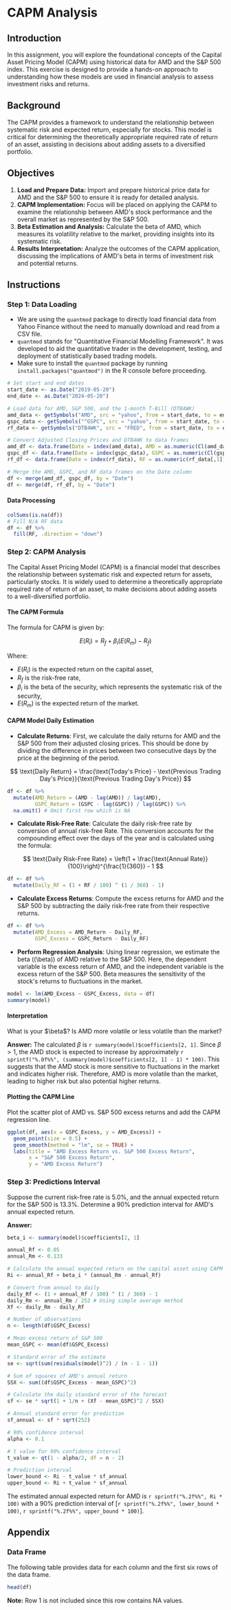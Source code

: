 
# CAPM Analysis

## Introduction

In this assignment, you will explore the foundational concepts of the Capital Asset Pricing Model (CAPM) using historical data for AMD and the S&P 500 index. This exercise is designed to provide a hands-on approach to understanding how these models are used in financial analysis to assess investment risks and returns.

## Background

The CAPM provides a framework to understand the relationship between systematic risk and expected return, especially for stocks. This model is critical for determining the theoretically appropriate required rate of return of an asset, assisting in decisions about adding assets to a diversified portfolio.

## Objectives

1. **Load and Prepare Data:** Import and prepare historical price data for AMD and the S&P 500 to ensure it is ready for detailed analysis.
2. **CAPM Implementation:** Focus will be placed on applying the CAPM to examine the relationship between AMD's stock performance and the overall market as represented by the S&P 500.
3. **Beta Estimation and Analysis:** Calculate the beta of AMD, which measures its volatility relative to the market, providing insights into its systematic risk.
4. **Results Interpretation:** Analyze the outcomes of the CAPM application, discussing the implications of AMD's beta in terms of investment risk and potential returns.

## Instructions

### Step 1: Data Loading

- We are using the `quantmod` package to directly load financial data from Yahoo Finance without the need to manually download and read from a CSV file.
- `quantmod` stands for "Quantitative Financial Modelling Framework". It was developed to aid the quantitative trader in the development, testing, and deployment of statistically based trading models.
- Make sure to install the `quantmod` package by running `install.packages("quantmod")` in the R console before proceeding.

```r
# Set start and end dates
start_date <- as.Date("2019-05-20")
end_date <- as.Date("2024-05-20")

# Load data for AMD, S&P 500, and the 1-month T-Bill (DTB4WK)
amd_data <- getSymbols("AMD", src = "yahoo", from = start_date, to = end_date, auto.assign = FALSE)
gspc_data <- getSymbols("^GSPC", src = "yahoo", from = start_date, to = end_date, auto.assign = FALSE)
rf_data <- getSymbols("DTB4WK", src = "FRED", from = start_date, to = end_date, auto.assign = FALSE)

# Convert Adjusted Closing Prices and DTB4WK to data frames
amd_df <- data.frame(Date = index(amd_data), AMD = as.numeric(Cl(amd_data)))
gspc_df <- data.frame(Date = index(gspc_data), GSPC = as.numeric(Cl(gspc_data)))
rf_df <- data.frame(Date = index(rf_data), RF = as.numeric(rf_data[,1]))  # Accessing the first column of rf_data

# Merge the AMD, GSPC, and RF data frames on the Date column
df <- merge(amd_df, gspc_df, by = "Date")
df <- merge(df, rf_df, by = "Date")
```

#### Data Processing 
```r
colSums(is.na(df))
# Fill N/A RF data
df <- df %>%
  fill(RF, .direction = "down") 
```

### Step 2: CAPM Analysis

The Capital Asset Pricing Model (CAPM) is a financial model that describes the relationship between systematic risk and expected return for assets, particularly stocks. It is widely used to determine a theoretically appropriate required rate of return of an asset, to make decisions about adding assets to a well-diversified portfolio.

#### The CAPM Formula
The formula for CAPM is given by:

$$
E(R_i) = R_f + \beta_i (E(R_m) - R_f)
$$

Where:

- $E(R_i)$ is the expected return on the capital asset,
- $R_f$ is the risk-free rate,
- $\beta_i$ is the beta of the security, which represents the systematic risk of the security,
- $E(R_m)$ is the expected return of the market.



#### CAPM Model Daily Estimation

- **Calculate Returns**: First, we calculate the daily returns for AMD and the S&P 500 from their adjusted closing prices. This should be done by dividing the difference in prices between two consecutive days by the price at the beginning of the period.
  
$$
\text{Daily Return} = \frac{\text{Today's Price} - \text{Previous Trading Day's Price}}{\text{Previous Trading Day's Price}}
$$

```r
df <- df %>%
  mutate(AMD_Return = (AMD - lag(AMD)) / lag(AMD),
         GSPC_Return = (GSPC - lag(GSPC)) / lag(GSPC)) %>%
  na.omit() # Omit first row which is NA
```

- **Calculate Risk-Free Rate**: Calculate the daily risk-free rate by conversion of annual risk-free Rate. This conversion accounts for the compounding effect over the days of the year and is calculated using the formula:
  
$$
\text{Daily Risk-Free Rate} = \left(1 + \frac{\text{Annual Rate}}{100}\right)^{\frac{1}{360}} - 1
$$

```r
df <- df %>%
  mutate(Daily_RF = (1 + RF / 100) ^ (1 / 360) - 1)
```


- **Calculate Excess Returns**: Compute the excess returns for AMD and the S&P 500 by subtracting the daily risk-free rate from their respective returns.

```r
df <- df %>%
  mutate(AMD_Excess = AMD_Return - Daily_RF,
         GSPC_Excess = GSPC_Return - Daily_RF)
```


- **Perform Regression Analysis**: Using linear regression, we estimate the beta (\(\beta\)) of AMD relative to the S&P 500. Here, the dependent variable is the excess return of AMD, and the independent variable is the excess return of the S&P 500. Beta measures the sensitivity of the stock's returns to fluctuations in the market.

```r
model <- lm(AMD_Excess ~ GSPC_Excess, data = df)
summary(model)
```


#### Interpretation

What is your $\beta\$? Is AMD more volatile or less volatile than the market?

**Answer:**
The calculated $\beta$ is `r summary(model)$coefficients[2, 1]`. Since $\beta>1$, the AMD stock is expected to increase by approximately `r sprintf("%.0f%%", (summary(model)$coefficients[2, 1] - 1) * 100)`. This suggests that the AMD stock is more sensitive to fluctuations in the market and indicates higher risk. Therefore, AMD is more volatile than the market, leading to higher risk but also potential higher returns.

#### Plotting the CAPM Line
Plot the scatter plot of AMD vs. S&P 500 excess returns and add the CAPM regression line.

```r
ggplot(df, aes(x = GSPC_Excess, y = AMD_Excess)) +
  geom_point(size = 0.5) +
  geom_smooth(method = "lm", se = TRUE) +
  labs(title = "AMD Excess Return vs. S&P 500 Excess Return",
       x = "S&P 500 Excess Return",
       y = "AMD Excess Return")
```

### Step 3: Predictions Interval
Suppose the current risk-free rate is 5.0%, and the annual expected return for the S&P 500 is 13.3%. Determine a 90% prediction interval for AMD's annual expected return.



**Answer:**

```r
beta_i <- summary(model)$coefficients[2, 1]

annual_Rf <- 0.05
annual_Rm <- 0.133

# Calculate the annual expected return on the capital asset using CAPM formula
Ri <- annual_Rf + beta_i * (annual_Rm - annual_Rf)

# Convert from annual to daily
daily_Rf <- (1 + annual_Rf / 100) ^ (1 / 360) - 1
daily_Rm <- annual_Rm / 252 # Using simple average method
Xf <- daily_Rm - daily_Rf

# Number of observations
n <- length(df$GSPC_Excess)

# Mean excess return of S&P 500
mean_GSPC <- mean(df$GSPC_Excess)

# Standard error of the estimate
se <- sqrt(sum(residuals(model)^2) / (n - 1 - 1))

# Sum of squares of AMD's annual return
SSX <- sum((df$GSPC_Excess - mean_GSPC)^2)

# Calculate the daily standard error of the forecast
sf <- se * sqrt(1 + 1/n + (Xf - mean_GSPC)^2 / SSX)

# Annual standard error for prediction
sf_annual <- sf * sqrt(252)

# 90% confidence interval
alpha <- 0.1

# t value for 90% confidence interval
t_value <- qt(1 - alpha/2, df = n - 2)

# Prediction interval
lower_bound <- Ri - t_value * sf_annual
upper_bound <- Ri + t_value * sf_annual
```
The estimated annual expected return for AMD is `r sprintf("%.2f%%", Ri * 100)` with a 90% prediction interval of [`r sprintf("%.2f%%", lower_bound * 100)`, `r sprintf("%.2f%%", upper_bound * 100)`].

## Appendix

### Data Frame

The following table provides data for each column and the first six rows of the data frame.

```r
head(df)
```

**Note:** Row 1 is not included since this row contains NA values.
